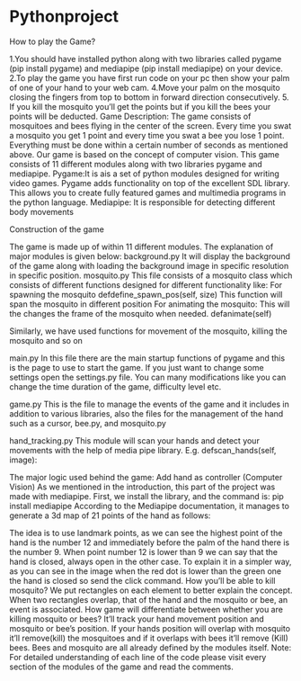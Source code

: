 # Pythonproject
How to play the Game?

1.You should have installed python along with two libraries called pygame (pip install pygame) and mediapipe (pip install mediapipe) on your device.
2.To play the game you have first run code on your pc then show your palm of one of your hand to your web cam.
4.Move your palm on the mosquito closing the fingers from top to bottom in forward direction consecutively.
5. If you kill the mosquito you’ll get the points but if you kill the bees your points will be deducted.
Game Description:
The game consists of mosquitoes and bees flying in the center of the screen. Every time you swat a mosquito you get 1 point and every time you swat a bee you lose 1 point. Everything must be done within a certain number of seconds as mentioned above. Our game is based on the concept of computer vision.
This game consists of 11 different modules along with two libraries pygame and mediapipe. 
Pygame:It is ais a set of python modules designed for writing video games. Pygame adds functionality on top of the excellent SDL library. This allows you to create fully featured games and multimedia programs in the python language.
Mediapipe: It is responsible for detecting different body movements

Construction of the game

The game is made up of within 11 different modules. The explanation of major modules is given below:
background.py
It will display the background of the game along with loading the background image in specific resolution in specific position.
mosquito.py
This file consists of a mosquito class which consists of different functions designed for different functionality like:
For spawning the mosquito
defdefine_spawn_pos(self, size)
This function will span the mosquito in different position
For animating the mosquito:
This will the changes the frame of the mosquito when needed.
 defanimate(self)

Similarly, we have used functions for movement of the mosquito, killing the mosquito and so on

main.py
In this file there are the main startup functions of pygame and this is the page to use to start the game. If you just want to change some settings open the settings.py file. You can many modifications like you can change the time duration of the game, difficulty level etc.

game.py
This is the file to manage the events of the game and it includes in addition to various libraries, also the files for the management of the hand such as a cursor, bee.py, and mosquito.py

hand_tracking.py
This module will scan your hands and detect your movements with the help of media pipe library. E.g. defscan_hands(self, image):



The major logic used behind the game:
Add hand as controller (Computer Vision)
As we mentioned in the introduction, this part of the project was made with mediapipe. First, we install the library, and the command is:
pip install mediapipe
According to the Mediapipe documentation, it manages to generate a 3d map of 21 points of the hand as follows:


 

The idea is to use landmark points, as we can see the highest point of the hand is the number 12 and immediately before the palm of the hand there is the number 9. When point number 12 is lower than 9 we can say that the hand is closed, always open in the other case.
To explain it in a simpler way, as you can see in the image when the red dot is lower than the green one the hand is closed so send the click command.
How you’ll be able to kill mosquito?
We put rectangles on each element to better explain the concept. When two rectangles overlap, that of the hand and the mosquito or bee, an event is associated.
How game will differentiate between whether you are killing mosquito or bees?
It’ll track your hand movement position and mosquito or bee’s position. If your hands position will overlap with mosquito it’ll remove(kill) the mosquitoes and if it overlaps with bees it’ll remove (Kill) bees. Bees and mosquito are all already defined by the modules itself.
Note: For detailed understanding of each line of the code please visit every section of the modules of the game and read the comments.











